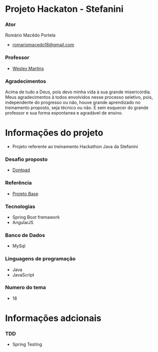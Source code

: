 # Projeto Hackaton - Stefanini

### Ator
Romário Macêdo Portela 
- <romariomacedo18@gmail.com>

### Professor
- [Wesley Martins](https://github.com/wmacibnc)

### Agradecimentos
Acima de tudo a Deus, pois devo minha vida à sua grande misericórdia.
Meus agradecimentos à todos envolvidos nesse processo seletivo, pois, independente do progresso ou não, houve grande aprendizado no treinamento proposto, seja técnico ou não.
E sem esquecer do grande professor e sua forma espontanea e agradável de ensino.


# Informações do projeto
- Projeto referente ao treinamento Hackathon Java da Stefanini

### Desafio proposto
- [Dontpad](http://dontpad.com/hackaton2019)

### Referência
- [Projeto Base](https://github.com/wmacibnc/hackaton)

### Tecnologias
- Spring Boot fremawork
- AngularJS

### Banco de Dados
- MySql
### Linguagens de programação
- Java
- JavaScript

### Numero do tema
- 18

# Informações adcionais
### TDD
- Spring Testing



